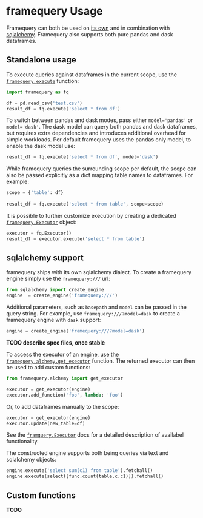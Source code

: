 # framequery Usage

Framequery can both be used on [its own](#standalone-usage) and in combination
with [sqlalchemy](#sqlalchemy-support). Framequery also supports both pure 
pandas and dask dataframes.

## Standalone usage

To execute queries against dataframes in the current scope, use the 
[`framequery.execute`](API.md#framequeryexecute) function:

```python
import framequery as fq

df = pd.read_csv('test.csv')
result_df = fq.execute('select * from df')
```

To switch between pandas and dask modes, pass either `model='pandas'` or 
`model='dask'`. The dask model can query both pandas and dask dataframes, but
requires extra dependencies and introduces additional overhead for simple 
workloads. Per default framequery uses the pandas only model, to enable the
dask model use:
 
```python
result_df = fq.execute('select * from df', model='dask')
```

While framequery queries the surrounding scope per default, the scope can also
be passed explicitly as a dict mapping table names to dataframes. For example:
 
```python
scope = {'table': df}
 
result_df = fq.execute('select * from table', scope=scope)
```

It is possible to further customize execution by creating a dedicated 
[`framequery.Executor`](API.md#framequeryexecutor) object:

```python
executor = fq.Executor()
result_df = executor.execute('select * from table')
```

## sqlalchemy support

framequery ships with its own sqlalchemy dialect. To create a framequery engine
simply use the `framequery:///` url:
 
```python
from sqlalchemy import create_engine
engine  = create_engine('framequery:///')
```
 
Additional parameters, such as `basepath` and `model` can be passed in the 
query string. For example, use  `framequery:///?model=dask` to create a 
framequery engine with `dask` support:

```python
engine = create_engine('framequery:///?model=dask')
```

**TODO describe spec files, once stable**

To access the executor of an engine, use the 
[`framequery.alchemy.get_executor`](API.md#framequeryalchemyget_executor) 
function. The returned executor can then be used to add custom functions:

```python
from framequery.alchemy import get_executor

executor = get_executor(engine)
executor.add_function('foo', lambda: 'foo')
```

Or, to add dataframes manually to the scope:

```python
executor = get_executor(engine)
executor.update(new_table=df)
```

See the [`framquery.Executor`](API.md#framequeryexecutor) docs for a detailed
description of availabel functionality.

The constructed engine supports both being queries via text and sqlalchemy
objects: 

```python
engine.execute('select sum(c1) from table').fetchall()
engine.execute(select([func.count(table.c.c1)]).fetchall()
```

## Custom functions

**TODO**